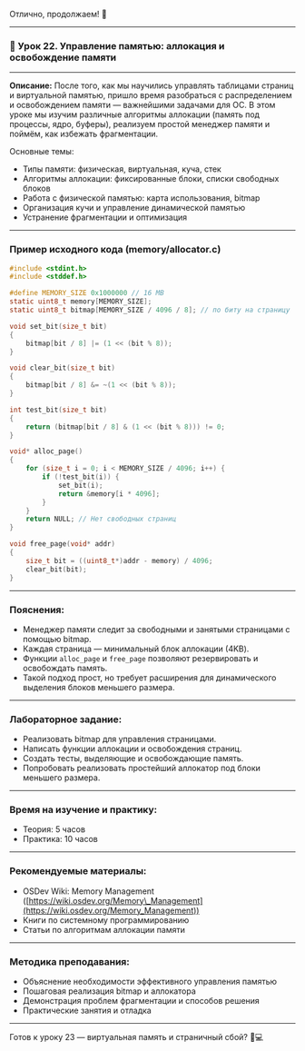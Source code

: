Отлично, продолжаем! 🚀

---

### 🔹 Урок 22. Управление памятью: аллокация и освобождение памяти

---

**Описание:**
После того, как мы научились управлять таблицами страниц и виртуальной памятью, пришло время разобраться с распределением и освобождением памяти — важнейшими задачами для ОС. В этом уроке мы изучим различные алгоритмы аллокации (память под процессы, ядро, буферы), реализуем простой менеджер памяти и поймём, как избежать фрагментации.

Основные темы:

* Типы памяти: физическая, виртуальная, куча, стек
* Алгоритмы аллокации: фиксированные блоки, списки свободных блоков
* Работа с физической памятью: карта использования, bitmap
* Организация кучи и управление динамической памятью
* Устранение фрагментации и оптимизация

---

### Пример исходного кода (memory/allocator.c)

```c
#include <stdint.h>
#include <stddef.h>

#define MEMORY_SIZE 0x1000000 // 16 MB
static uint8_t memory[MEMORY_SIZE];
static uint8_t bitmap[MEMORY_SIZE / 4096 / 8]; // по биту на страницу

void set_bit(size_t bit)
{
    bitmap[bit / 8] |= (1 << (bit % 8));
}

void clear_bit(size_t bit)
{
    bitmap[bit / 8] &= ~(1 << (bit % 8));
}

int test_bit(size_t bit)
{
    return (bitmap[bit / 8] & (1 << (bit % 8))) != 0;
}

void* alloc_page()
{
    for (size_t i = 0; i < MEMORY_SIZE / 4096; i++) {
        if (!test_bit(i)) {
            set_bit(i);
            return &memory[i * 4096];
        }
    }
    return NULL; // Нет свободных страниц
}

void free_page(void* addr)
{
    size_t bit = ((uint8_t*)addr - memory) / 4096;
    clear_bit(bit);
}
```

---

### Пояснения:

* Менеджер памяти следит за свободными и занятыми страницами с помощью bitmap.
* Каждая страница — минимальный блок аллокации (4KB).
* Функции `alloc_page` и `free_page` позволяют резервировать и освобождать память.
* Такой подход прост, но требует расширения для динамического выделения блоков меньшего размера.

---

### Лабораторное задание:

* Реализовать bitmap для управления страницами.
* Написать функции аллокации и освобождения страниц.
* Создать тесты, выделяющие и освобождающие память.
* Попробовать реализовать простейший аллокатор под блоки меньшего размера.

---

### Время на изучение и практику:

* Теория: 5 часов
* Практика: 10 часов

---

### Рекомендуемые материалы:

* OSDev Wiki: Memory Management ([https://wiki.osdev.org/Memory\_Management](https://wiki.osdev.org/Memory_Management))
* Книги по системному программированию
* Статьи по алгоритмам аллокации памяти

---

### Методика преподавания:

* Объяснение необходимости эффективного управления памятью
* Пошаговая реализация bitmap и аллокатора
* Демонстрация проблем фрагментации и способов решения
* Практические занятия и отладка

---

Готов к уроку 23 — виртуальная память и страничный сбой? 🧠💻
